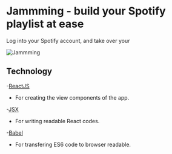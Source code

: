 # Jammming - build your Spotify playlist at ease

Log into your Spotify account, and take over your

![Jammming](https://github.com/ll10524/Jammming/blob/master/Jammming%20Screenshot.png)

## Technology

-[ReactJS](https://facebook.github.io/react/)
  * For creating the view components of the app.

-[JSX](https://facebook.github.io/react/docs/jsx-in-depth.html)
  * For writing readable React codes.
  
-[Babel](https://babeljs.io/)
* For transfering ES6 code to browser readable.
